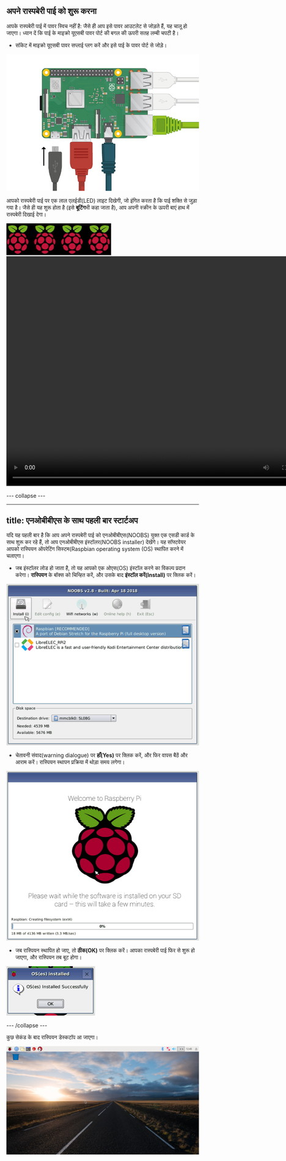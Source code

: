 ## अपने रास्पबेरी पाई को शुरू करना

आपके रास्पबेरी पाई में पावर स्विच नहीं है: जैसे ही आप इसे पावर आउटलेट से जोड़ते हैं, यह चालू हो जाएगा। ध्यान दें कि पाई के माइक्रो यूएसबी पावर पोर्ट की बगल की ऊपरी सतह लम्बी चपटी है।

+ सॉकेट में माइक्रो यूएसबी पावर सप्लाई प्लग करें और इसे पाई के पावर पोर्ट से जोड़े।

![स्क्रीनशॉट](images/pi-power.png)

आपको रास्पबेरी पाई पर एक लाल एलईडी(LED) लाइट दिखेगी, जो इंगित करता है कि पाई शक्ति से जुड़ा गया है। जैसे ही यह शुरू होता है (इसे **बूटिंग**भी कहा जाता है), आप अपनी स्क्रीन के ऊपरी बाएं हाथ में रास्पबेरी दिखाई देगा।

![बूट रास्पबेरी](images/raspberries.png)<video width="800" height="600" controls> <source src="images/piboot.webm" type="video/webm"> आपका ब्राउज़र वेबएम(WebM) वीडियो का समर्थन नहीं करता है, इसलिए फ़ायरफ़ॉक्स या क्रोम आज़माएं। </video> 

\--- collapse \---

* * *

## title: एनओबीबीएस के साथ पहली बार स्टार्टअप

यदि यह पहली बार है कि आप अपने रास्पबेरी पाई को एनओबीबीएस(NOOBS) युक्त एक एसडी कार्ड के साथ शुरू कर रहे हैं, तो आप एनओबीबीएस इंस्टॉलर(NOOBS installer) देखेंगे। यह सॉफ्टवेयर आपको रास्पियन ऑपरेटिंग सिस्टम(Raspbian operating system (OS) स्थापित करने में चलाएगा।

+ जब इंस्टॉलर लोड हो जाता है, तो यह आपको एक ओएस(OS) इंस्टॉल करने का विकल्प प्रदान करेगा। **रास्पियन** के बॉक्स को चिन्हित करें, और उसके बाद **इंस्टॉल करें(Install)** पर क्लिक करें।

![इंस्टॉल करें](images/install.png)

+ चेतावनी संवाद(warning dialogue) पर **हाँ(Yes)** पर क्लिक करें, और फिर वापस बैठें और आराम करें। रास्पियन स्थापन प्रक्रिया में थोड़ा समय लगेगा।

![इंस्टॉल करना](images/installing.png)

+ जब रास्पियन स्थापित हो जाए, तो **ठीक(OK)** पर क्लिक करें। आपका रास्पबेरी पाई फिर से शुरू हो जाएगा, और रास्पियन तब बूट होगा।

![इंस्टॉल हो गया](images/installed.png)

\--- /collapse \---

कुछ सेकंड के बाद रास्पियन डेस्कटॉप आ जाएगा।

![रास्पियन डेस्कटॉप](images/pi-desktop.jpg)